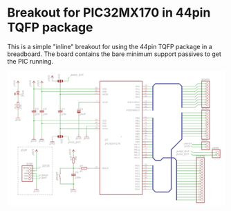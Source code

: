 Breakout for PIC32MX170 in 44pin TQFP package
=============================

This is a simple "inline" breakout for using the 44pin TQFP package in a breadboard.
The board contains the bare minimum support passives to get the PIC running.

![Example use](schematic.png)